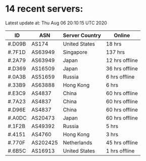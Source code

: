 # 14 recent servers:

Latest update at: Thu Aug 06 20:10:15 UTC 2020

| ID | ASN | Server Country | Online |
| -- | --- | -------------- | ------ |
| #.D09B | AS174 | United States | 18 hrs |
| #.7F1D | AS63949 | Singapore | 137 hrs |
| #.2A79 | AS63949 | Japan | 12 hrs offline |
| #.D369 | AS16509 | Japan | 36 hrs offline |
| #.0A3B | AS51659 | Russia | 6 hrs offline |
| #.33B9 | AS63888 | Hong Kong | 6 hrs |
| #.E3C9 | AS4837 | China | 60 hrs offline |
| #.7A23 | AS4837 | China | 60 hrs offline |
| #.D96E | AS4837 | China | 60 hrs offline |
| #.A0DC | AS20473 | Japan | 60 hrs offline |
| #.1F2B | AS49392 | Russia | 5 hrs |
| #.4151 | AS4760 | Hong Kong | 3 hrs |
| #.770F | AS202425 | Netherlands | 45 hrs offline |
| #.6B5C | AS16913 | United States | 1 hrs offline |


